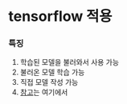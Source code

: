 # tensorflow  적용

### 특징

1. 학습된 모델을 불러와서 사용 가능
2. 불러온 모델 학습 가능
3. 직접 모델 작성 가능
4. [참고](https://www.tensorflow.org/js/guide/tensors_operations)는 여기에서

